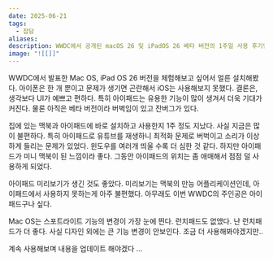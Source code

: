 ```yaml
---
date: 2025-06-21
tags:
  - 잡담
aliases:
description: WWDC에서 공개된 macOS 26 및 iPadOS 26 베타 버전의 1주일 사용 후기입니다. 새로운 UI 디자인에 대한 감상과 함께, 특히 미리보기 앱 추가 등 미니 맥북처럼 변모한 아이패드의 유용한 기능과 베타 버전의 아쉬운 점을 공유합니다.
image: "![[]]"
---
```

WWDC에서 발표한 Mac OS, iPad OS 26 버전을 체험해보고 싶어서 얼른 설치해봤다. 아이폰은 한 개 뿐이고 문제가 생기면 곤란해서 iOS는 사용해보지 못했다. 결론은, 생각보다 UI가 예쁘고 편하다. 특히 아이패드는 유용한 기능이 많이 생겨서 더욱 기대가 커진다. 물론 아직은 베타 버전이라 버벅임이 있고 잔버그가 있다. 

집에 있는 맥북과 아이패드에 바로 설치하고 사용한지 1주 정도 지났다. 사실 지금은 많이 불편하다. 특히 아이패드로 유튜브를 재생하니 최적화 문제로 버벅이고 소리가 이상하게 들리는 문제가 있었다. 윈도우를 여러개 띄울 수록 더 심한 것 같다. 하지만 아이패드가 미니 맥북이 된 느낌이라 좋다. 그동안 아이패드의 위치는 좀 애매해서 점점 덜 사용하게 되었다. 

아이패드 미리보기가 생긴 것도 좋았다. 미리보기는 맥북의 만능 어플리케이션인데, 아이패드에서 사용하지 못하는게 아주 불편했다. 아무래도 이번 WWDC의 주인공은 아이패드구나 싶다.

Mac OS는 스포트라이트 기능의 변경이 가장 눈에 띈다. 런치패드도 없앴다. 난 런치패드가 더 좋다. 
사실 디자인 외에는 큰 기능 변경이 안보인다. 조금 더 사용해봐야겠지만.. 

계속 사용해보며 내용을 업데이트 해야겠다 ... 

